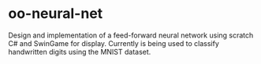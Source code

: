 # oo-neural-net
Design and implementation of a feed-forward neural network using scratch C# and SwinGame for display.
Currently is being used to classify handwritten digits using the MNIST dataset.
